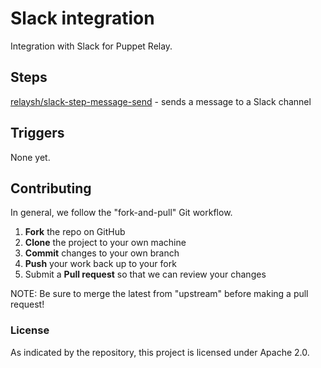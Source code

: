 # Slack integration

Integration with Slack for Puppet Relay.

## Steps

[relaysh/slack-step-message-send](steps/slack-step-message-send) - sends a message to a Slack channel

## Triggers

None yet.

## Contributing

In general, we follow the "fork-and-pull" Git workflow.

 1. **Fork** the repo on GitHub
 2. **Clone** the project to your own machine
 3. **Commit** changes to your own branch
 4. **Push** your work back up to your fork
 5. Submit a **Pull request** so that we can review your changes

NOTE: Be sure to merge the latest from "upstream" before making a pull request!

### License

As indicated by the repository, this project is licensed under Apache 2.0.
